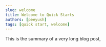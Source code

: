 ```yaml
---
slug: welcome
title: Welcome to Quick Starts
authors: [peeyush]
tags: [quick start, welcome]
---
```


This is the summary of a very long blog post,

<!--truncate-->

